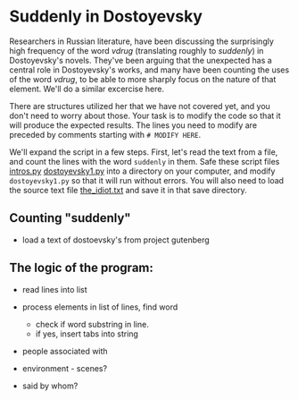 # Suddenly in Dostoyevsky

Researchers in Russian literature, have been discussing the surprisingly high frequency of the word _vdrug_ (translating roughly to _suddenly_) in Dostoyevsky's novels. They've been arguing that the unexpected has a central role in Dostoyevsky's works, and many have been counting the uses of the word _vdrug_, to be able to more sharply focus on the nature of that element. We'll do a similar excercise here.

There are structures utilized her that we have not covered yet, and you don't need to worry about those. Your task is to modify the code so that it will produce the expected results. The lines you need to modify are preceded by comments starting with `# MODIFY HERE`.

We'll expand the script in a few steps. First, let's read the text from a file, and count the lines with the word `suddenly` in them. Safe these script files [intros.py](./intros.py) [dostoyevsky1.py](./dostoyevsky1.py) into a directory on your computer, and modify `dostoyevsky1.py` so that it will run without errors. You will also need to load the source text file [the_idiot.txt](./the_idiot.txt) and save it in that save directory.

## Counting "suddenly"



* load a text of dostoevsky's from project gutenberg



## The logic of the program:

* read lines into list
* process elements in list of lines, find word
  * check if word substring in line. 
  * if yes, insert tabs into string


* people associated with
* environment - scenes?
* said by whom?
